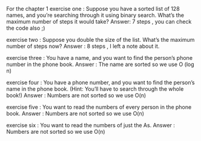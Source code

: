 For the chapter 1 
exercise one : Suppose you have a sorted list of 128 names, and you’re searching 
through it using binary search. What’s the maximum number of 
steps it would take? 
Answer: 7 steps , you can check the code also ;)

exercise two : Suppose you double the size of the list. What’s the maximum 
number of steps now?
Answer : 8 steps , I left a note about it.

exercise three : You have a name, and you want to find the person’s phone 
number in the phone book.
Answer : The name are sorted so we use O (log n) 

exercise four : You have a phone number, and you want to find the person’s 
name in the phone book. (Hint: You’ll have to search through 
the whole book!)
Answer : Numbers are not sorted so we use O(n)

exercise five : You want to read the numbers of every person in the phone book.
Answer : Numbers are not sorted so we use O(n)

exercise six : You want to read the numbers of just the As.
Answer : Numbers are not sorted so we use O(n)
